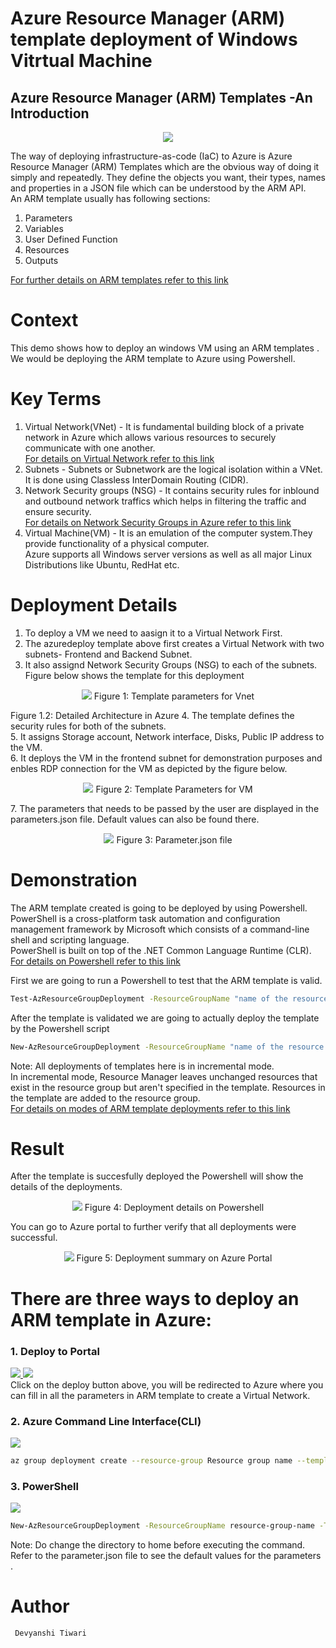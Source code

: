 # Azure Resource Manager (ARM) template deployment of Windows Vitrtual Machine

## Azure Resource Manager (ARM) Templates -An Introduction 
<p align="center">
<img src="./az.png">
<br />
</p>


 The way of  deploying infrastructure-as-code (IaC) to Azure is  Azure Resource Manager (ARM) Templates  which are the obvious way of doing it simply and repeatedly. They define the objects you want, their types, names and properties in a JSON file which can be understood by the ARM API.<br/>
 An ARM template usually has following sections:<br/>
 1. Parameters
 2. Variables
 3. User Defined Function
 4. Resources
 5. Outputs
 
[ For further details  on ARM templates refer to this link ]( https://docs.microsoft.com/en-us/azure/azure-resource-manager/templates/overview)
# Context
This demo shows how to deploy an windows VM using an  ARM templates .<br/>  We would be deploying the ARM template to Azure using Powershell.<br/> 

# Key Terms
1. Virtual Network(VNet) - It is fundamental building block of a private network in Azure which allows various resources to securely communicate with one another.<br/>
     [For details on Virtual Network refer to this link](https://docs.microsoft.com/en-us/azure/virtual-network/virtual-networks-overview)
2.   Subnets  - Subnets or Subnetwork are the logical isolation within a VNet.  <br/> It is done using Classless InterDomain Routing (CIDR).<br/>
3.   Network Security groups (NSG) - It contains security rules for inblound and outbound network traffics which helps in filtering the traffic and ensure security.<br/>
    [For details on Network Security Groups in Azure refer to this link](https://docs.microsoft.com/en-us/azure/virtual-network/security-overview)
4.  Virtual Machine(VM) - It is an emulation of the computer system.They provide functionality of a physical computer. <br/> Azure supports all Windows server versions as well as all major Linux Distributions like Ubuntu, RedHat etc.<br/>


# Deployment Details
1. To deploy a VM we need to aasign it to a Virtual Network First.<br/>
2. The azuredeploy template above first creates a Virtual Network with two subnets- Frontend and Backend Subnet.<br/>
3. It also assignd Network Security Groups (NSG) to each of the subnets. Figure below shows the  template for this deployment<br/>
<p align="center">
<img src="./3.png">
Figure 1: Template parameters for Vnet
<br />
</p>
Figure 1.2: Detailed Architecture in Azure
4. The template defines the security rules for both of the subnets.<br/>
5. It assigns Storage account, Network interface, Disks, Public IP address to the VM.<br/>
6. It deploys the VM in the frontend subnet for demonstration purposes and enbles RDP connection for the VM as depicted by the figure below.<br/>

<p align="center">
<img src="./4.png">
Figure 2: Template Parameters for VM
<br />
</p>
7. The parameters that needs to be passed by the user are displayed in the parameters.json file. Default values can also be found there.
<p align="center">
<img src="./5.png">
Figure 3: Parameter.json file 
<br />
</p> 


# Demonstration
The ARM template created is going to be deployed by using Powershell. <br/>
 PowerShell is a cross-platform task automation and configuration management framework by Microsoft which consists  of a command-line shell and scripting language. <br/>
 PowerShell is built on top of the .NET Common Language Runtime (CLR).<br/>
 [For details on Powershell refer to this link](https://docs.microsoft.com/en-us/powershell/scripting/overview?view=powershell-7)
 
 First we are going to run a Powershell to test that the ARM template is valid.
 ``` bash
 Test-AzResourceGroupDeployment -ResourceGroupName "name of the resource group" -TemplateFile "yourtemplatefilename".json -Mode incremental -TemplateParameterFile "yourparametersfilename".json
```
After the template is validated we are going to actually deploy the template by the Powershell script
```bash 
New-AzResourceGroupDeployment -ResourceGroupName "name of the resource group" -TemplateFile "yourtemplatefilename".json -Mode incremental -TemplateParameterFile "yourparametersfilename".json
```
Note: All deployments of templates here is in incremental mode.<br/>
In incremental mode, Resource Manager leaves unchanged resources that exist in the resource group but aren't specified in the template. Resources in the template are added to the resource group.<br/>
[For details on modes of ARM template deployments refer to this link](https://docs.microsoft.com/en-us/azure/azure-resource-manager/templates/deployment-modes)
# Result
After the template is succesfully deployed the Powershell will show the details of the deployments.<br/>
<p align="center">
<img src="./1.png">
Figure 4: Deployment details on Powershell
<br />
</p>
You can go to Azure portal to further verify that all deployments were successful.

<p align="center">
<img src="./2.png">
Figure 5: Deployment summary on Azure Portal
<br />
</p>


# There are three ways to deploy an ARM template in Azure:
### 1.  Deploy to Portal

<a href="https://portal.azure.com/#create/Microsoft.Template/uri/https%3A%2F%2Fraw.githubusercontent.com%2Fdevyanshi-t%2FDemoOne%2Fmaster%2Fazuredeploy.json"  target="_blank">
<img src="http://azuredeploy.net/deploybutton.png"/> 
</a>
<a href="http://armviz.io/#/?load=https%3A%2F%2Fraw.githubusercontent.com%2FAzure%2Fazure-quickstart-templates%2Fmaster%2F101-AAD-DomainServices%2Fazuredeploy.json" target="_blank">
<img src="http://armviz.io/visualizebutton.png"/> 
</a></br>
Click on the deploy button above, you will be redirected  to Azure where you can fill in all the parameters in ARM template to create a Virtual Network.<br/>

###    2. Azure Command Line Interface(CLI)
<a href="https://shell.azure.com" target="_blank">
<img name="launch-cloud-shell" src="https://docs.microsoft.com/azure/includes/media/cloud-shell-try-it/launchcloudshell.png" data-linktype="external">
</a>
</br>

```bash
az group deployment create --resource-group Resource group name --template-file file name
```
###  3. PowerShell 

<a href="https://shell.azure.com" target="_blank">
<img name="launch-cloud-shell" src="https://docs.microsoft.com/azure/includes/media/cloud-shell-try-it/launchcloudshell.png" data-linktype="external">
</a>
</br>

```bash 
New-AzResourceGroupDeployment -ResourceGroupName resource-group-name -TemplateFile path-to-template 
```
Note: Do change the directory to home before executing the command.
<br/>Refer to the parameter.json file to see the default values for the parameters .


# Author
``` Devyanshi Tiwari```

